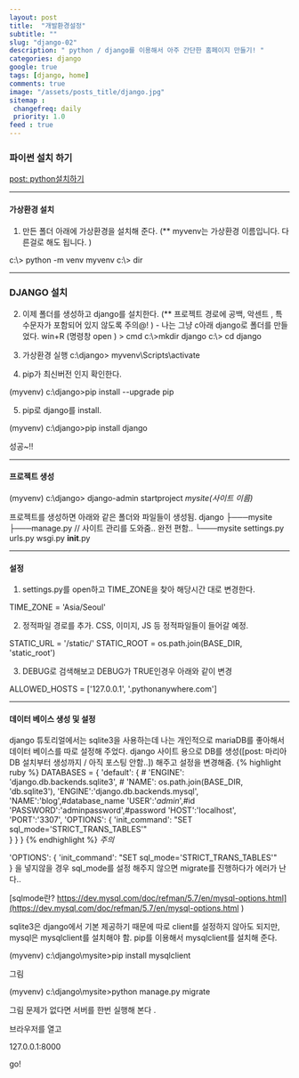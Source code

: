 ```yaml
---
layout: post
title:  "개발환경설정"
subtitle: ""
slug: "django-02" 
description: " python / django를 이용해서 아주 간단한 홈페이지 만들기! "
categories: django
google: true 
tags: [django, home]
comments: true 
image: "/assets/posts_title/django.jpg"
sitemap : 
 changefreq: daily
 priority: 1.0
feed : true 
---
```


### 파이썬 설치 하기 
[post: python설치하기](/python/tech/2018/01/25/python-02.html)

---------

#### 가상환경 설치 

1. 만든 폴더 아래에 가상환경을 설치해 준다. 
(** myvenv는 가상환경 이름입니다. 다른걸로 해도 됩니다. )

c:\\> python -m venv myvenv
c:\\> dir 


----------

### DJANGO 설치 

2. 이제 폴더를 생성하고 django를 설치한다.  (** 프로젝트 경로에 공백, 악센트 , 특수문자가 포함되어 있지 않도록 주의@! ) - 나는 그냥 c아래 django로 폴더를 만들었다. 
win+R (명령창 open ) > cmd 
c:\\>mkdir django 
c:\\> cd django 

3. 가상환경 실행 
c:\django> myvenv\Scripts\activate

4. pip가 최신버전 인지 확인한다. 

(myvenv) c:\django>pip install  --upgrade pip

5. pip로 django를 install.

(myvenv) c:\django>pip install django

성공~!! 

-------------------------

#### 프로젝트 생성 


(myvenv) c:\django> django-admin startproject *mysite(사이트 이름)*

프로젝트를 생성하면 아래와 같은 폴더와 파일들이 생성됨.
django
├───mysite
├───manage.py // 사이트 관리를 도와줌.. 완전 편함.. 
└───mysite
        settings.py
        urls.py
        wsgi.py
        __init__.py

__________________________________

#### 설정 
1. settings.py를 open하고 TIME_ZONE을 찾아 해당시간 대로 변경한다. 

TIME_ZONE = 'Asia/Seoul'

2. 정적파일 경로를 추가. CSS, 이미지, JS 등 정적파일들이 들어갈 예정. 

STATIC_URL = '/static/'
STATIC_ROOT = os.path.join(BASE_DIR, 'static_root')


3. DEBUG로 검색해보고 DEBUG가 TRUE인경우 아래와 같이 변경

ALLOWED_HOSTS = ['127.0.0.1', '.pythonanywhere.com']

---------------------------------------------

#### 데이터 베이스 생성 및 설정 

django 튜토리얼에서는 sqlite3을 사용하는데 나는 개인적으로 mariaDB를 좋아해서 데이터 베이스를 따로 설정해 주었다. 
django 사이트 용으로 DB를 생성([post: 마리아DB 설치부터 생성까지 / 아직 포스팅 안함..]) 해주고 
설정을 변경해줌. 
{% highlight ruby %}
DATABASES = {
    'default': {
        # 'ENGINE': 'django.db.backends.sqlite3',
        # 'NAME': os.path.join(BASE_DIR, 'db.sqlite3'),
        'ENGINE':'django.db.backends.mysql',
        'NAME':'blog',#database_name
        'USER':'*admin*',#id
        'PASSWORD':'adminpassword',#password
        'HOST':'localhost',
        'PORT':'3307',
        'OPTIONS': {
            'init_command': "SET sql_mode='STRICT_TRANS_TABLES'"                       
        }
    }
}
{% endhighlight %}
*주의* 

'OPTIONS': {
            'init_command': "SET sql_mode='STRICT_TRANS_TABLES'"                       
}
을  넣지않을 경우 sql_mode를 설정 해주지 않으면 migrate를 진행하다가 에러가 난다.. 

[sqlmode란? https://dev.mysql.com/doc/refman/5.7/en/mysql-options.html](https://dev.mysql.com/doc/refman/5.7/en/mysql-options.html )


sqlite3은 django에서 기본 제공하기 때문에 따로 client를 설정하지 않아도 되지만, mysql은 mysqlclient를 설치해야 함. 
pip를 이용해서 mysqlclient를 설치해 준다. 

(myvenv) c:\django\mysite>pip install mysqlclient

그림 

(myvenv) c:\django\mysite>python manage.py migrate

그림 
문제가 없다면 서버를 한번 실행해 본다 . 

브라우저를 열고

 127.0.0.1:8000

  go! 